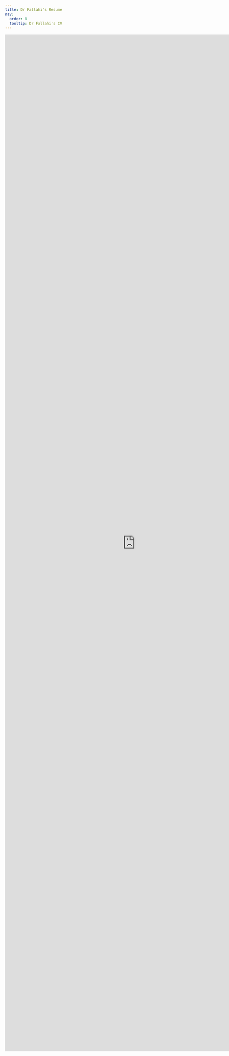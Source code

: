 ```yaml
---
title: Dr Fallahi's Resume
nav:
  order: 8
  tooltip: Dr Fallahi's CV
---
```


<html>
  <center>
  <embed src="https://hossein-fallahi.github.io/Fallahi-Bioinformatics-Lab/My%20CV//MyCV_July2025.pdf" width="850px" height="85%" />
<html>
